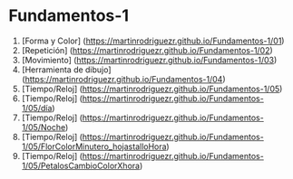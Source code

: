 # Fundamentos-1
1. [Forma y Color] (https://martinrodriguezr.github.io/Fundamentos-1/01)
2. [Repetición] (https://martinrodriguezr.github.io/Fundamentos-1/02)
3. [Movimiento] (https://martinrodriguezr.github.io/Fundamentos-1/03)
4. [Herramienta de dibujo] (https://martinrodriguezr.github.io/Fundamentos-1/04)
5. [Tiempo/Reloj] (https://martinrodriguezr.github.io/Fundamentos-1/05)
5. [Tiempo/Reloj] (https://martinrodriguezr.github.io/Fundamentos-1/05/día)
5. [Tiempo/Reloj] (https://martinrodriguezr.github.io/Fundamentos-1/05/Noche)
5. [Tiempo/Reloj] (https://martinrodriguezr.github.io/Fundamentos-1/05/FlorColorMinutero_hojastalloHora)
5. [Tiempo/Reloj] (https://martinrodriguezr.github.io/Fundamentos-1/05/PetalosCambioColorXhora)
